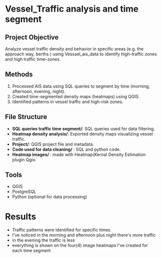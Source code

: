 # Vessel_Traffic analysis and time segment


## Project Objective
Analyze vessel traffic density and behavior in specific areas (e.g. the approach way, berths ) using Vesssel_ais_data to identify high-traffic zones and high traffic time-zones.

## Methods
1. Processed AIS data using SQL queries to segment by time (morning, afternoon, evening, night).
2. Created time-segmented density maps (heatmaps) using QGIS.
3. Identified patterns in vessel traffic and high-risk zones.

## File Structure
- **SQL queries traffic time segment/**: SQL queries used for data filtering.
- **Heatmap density analysis/**: Exported density maps visualizing vessel traffic.
- **Project/**: QGIS project file and metadata.
- **Code used for data cleaning/** : SQL and python code.
- **Heatmap images/** : made with Heatmap(Kernal Density Estimation plugin Qgis.

## Tools
- QGIS
- PostgreSQL
- Python (optional for data processing)


# Results
- Traffic patterns were identified for specific times.
- I've noticed in the morning and afternoon plus night there's more traffic
- in the evening the traffic is less
- everything is shown on the four(4) image heatmaps I've created for  each time segment 
